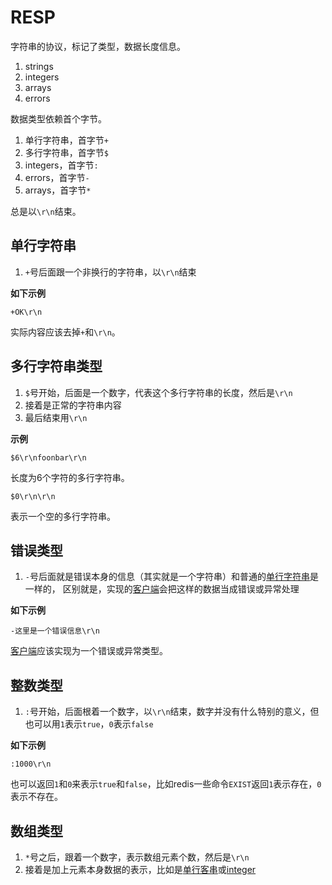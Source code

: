 # RESP

字符串的协议，标记了类型，数据长度信息。

1. strings
2. integers
3. arrays
4. errors

数据类型依赖首个字节。

1. 单行字符串，首字节`+`
2. 多行字符串，首字节`$`
3. integers，首字节`:`
4. errors，首字节`-`
5. arrays，首字节`*`

总是以`\r\n`结束。

## 单行字符串

1. `+`号后面跟一个非换行的字符串，以`\r\n`结束

**如下示例**

```
+OK\r\n
```

实际内容应该去掉`+`和`\r\n`。

## 多行字符串类型

1. `$`号开始，后面是一个数字，代表这个多行字符串的长度，然后是`\r\n`
2. 接着是正常的字符串内容
3. 最后结束用`\r\n`

**示例**

```
$6\r\nfoonbar\r\n
```

长度为6个字符的多行字符串。

```
$0\r\n\r\n
```

表示一个空的多行字符串。

## 错误类型

1. `-`号后面就是错误本身的信息（其实就是一个字符串）和普通的[单行字符串](#单行字符串)是一样的，
区别就是，实现的<ins>客户端</ins>会把这样的数据当成错误或异常处理

**如下示例**

```
-这里是一个错误信息\r\n
```

<ins>客户端</ins>应该实现为一个错误或异常类型。

## 整数类型

1. `:`号开始，后面根着一个数字，以`\r\n`结束，数字并没有什么特别的意义，但也可以用`1`表示`true`，`0`表示`false`

**如下示例**

```
:1000\r\n
```

也可以返回`1`和`0`来表示`true`和`false`，比如redis一些命令`EXIST`返回`1`表示存在，`0`表示不存在。

## 数组类型

1. `*`号之后，跟着一个数字，表示数组元素个数，然后是`\r\n`
2. 接着是加上元素本身数据的表示，比如是[单行客串](#单行字符串)或[integer](#整数类型)